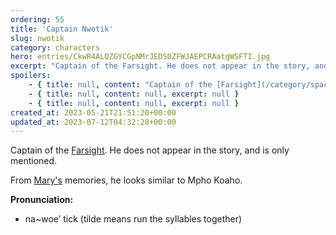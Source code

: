 ```yaml
---
ordering: 55
title: 'Captain Nwotik'
slug: nwotik
category: characters
hero: entries/CkwR4ALQZGYCGpNMrJEDS0ZFWJAEPCRAatgWSFTI.jpg
excerpt: "Captain of the Farsight. He does not appear in the story, and is only mentioned.\nFrom Mary's memorie..."
spoilers:
    - { title: null, content: "Captain of the [Farsight](/category/spaceships/farsight). He does not appear in the story, and is only mentioned. The captain's first name is Gamban.\r\n\r\nFrom [Mary's](/category/characters/mary) memories, he looks similar to Mpho Koaho.\r\n\r\n**Pronunciation:**\r\n- gam’ ben\r\n- na~woe’ tick (tilde means run the syllables together)", excerpt: "Captain of the Farsight. He does not appear in the story, and is only mentioned. The captain's first..." }
    - { title: null, content: null, excerpt: null }
    - { title: null, content: null, excerpt: null }
created_at: 2023-05-21T21:51:20+00:00
updated_at: 2023-07-12T04:32:28+00:00
---
```

Captain of the [Farsight](/category/spaceships/farsight). He does not appear in the story, and is only mentioned.

From [Mary's](/category/characters/mary) memories, he looks similar to Mpho Koaho.

**Pronunciation:**
- na~woe’ tick (tilde means run the syllables together)